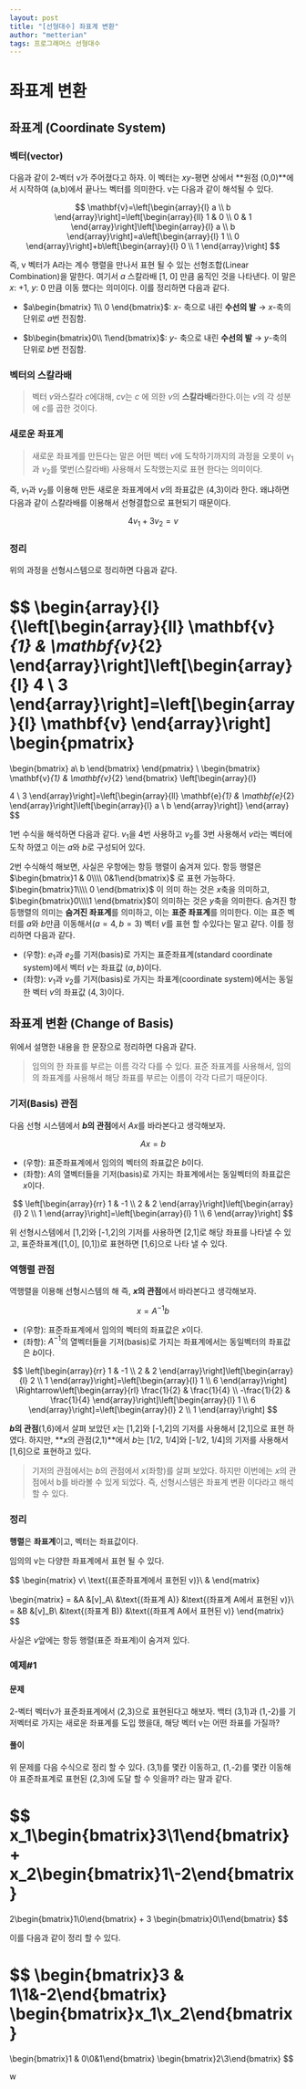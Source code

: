 ```yaml
---
layout: post
title: "[선형대수] 좌표계 변환"
author: "metterian"
tags: 프로그래머스 선형대수
---
```

# 좌표계 변환

## 좌표계 (Coordinate System)

### 벡터(vector)

다음과 같이 2-벡터 v가 주어졌다고 하자. 이 벡터는 $xy$-평면 상에서 **원점 (0,0)**에서 시작하여 (a,b)에서 끝나느 벡터를 의미한다. v는 다음과 같이 해석될 수 있다.



$$
\mathbf{v}=\left[\begin{array}{l}
a \\
b
\end{array}\right]=\left[\begin{array}{ll}
1 & 0 \\
0 & 1
\end{array}\right]\left[\begin{array}{l}
a \\
b
\end{array}\right]=a\left[\begin{array}{l}
1 \\
0
\end{array}\right]+b\left[\begin{array}{l}
0 \\
1
\end{array}\right]
$$



즉, v 벡터가 A라는 계수 행렬을 만나서 표현 될 수 있는 선형조합(Linear Combination)을 말한다. 여기서 $a$ 스칼라배 [1, 0] 만큼 움직인 것을 나타낸다. 이 말은 $x$: +1, $y$: 0 만큼 이동 했다는 의미이다. 이를 정리하면 다음과 같다.

- $a\begin{bmatrix} 1\\ 0 \end{bmatrix}$: $x$- 축으로 내린 **수선의 발** $\rightarrow$ $x$-축의 단위로 $a$번 전짐함.

- $b\begin{bmatrix}0\\ 1\end{bmatrix}$: $y$- 축으로 내린 **수선의 발** $\rightarrow$ $y$-축의 단위로 $b$번 전짐함.



### 벡터의 스칼라배

> 벡터 $v$와스칼라 $c$에대해, $cv$는 $c$ 에 의한 $v$의 **스칼라배**라한다.이는 $v$의 각 성분에 $c$를 곱한 것이다.

### 새로운 좌표계

> 새로운 좌표계를 만든다는 말은 어떤 벡터 $v$에 도착하기까지의 과정을 오롯이 $v_1$과 $v_2$를 몇번(스칼라배) 사용해서 도착했는지로 표현 한다는 의미이다.

즉, $v_1$과 $v_2$를 이용해 만든 새로운 좌표계에서 $v$의 좌표값은 (4,3)이라 한다. 왜냐하면 다음과 같이 스칼라배를 이용해서 선형결합으로 표현되기 때문이다.



$$
4v_1 + 3v_2 = v
$$





### 정리

위의 과정을 선형시스템으로 정리하면 다음과 같다.



$$
\begin{array}{l}
{\left[\begin{array}{ll}
\mathbf{v}_{1} & \mathbf{v}_{2}
\end{array}\right]\left[\begin{array}{l}
4 \\
3
\end{array}\right]=\left[\begin{array}{l}
\mathbf{v}
\end{array}\right]
\begin{pmatrix}
=
\begin{bmatrix}
a\\
b
\end{bmatrix}
\end{pmatrix}
\\
\begin{bmatrix}
\mathbf{v}_{1} & \mathbf{v}_{2}
\end{bmatrix}
\left[\begin{array}{l}

4 \\
3
\end{array}\right]=\left[\begin{array}{ll}
\mathbf{e}_{1} & \mathbf{e}_{2}
\end{array}\right]\left[\begin{array}{l}
a \\
b
\end{array}\right]}
\end{array}
$$




1번 수식을 해석하면 다음과 같다. $v_1$을 4번 사용하고 $v_2$를 3번 사용해서 $v$라는 벡터에 도착 하였고 이는 $a$와 $b$로 구성되어 있다.

2번 수식해석 해보면, 사실은 우항에는 항등 행렬이 숨겨져 있다. 항등 행렬은 $\begin{bmatrix}1 & 0\\\\ 0&1\end{bmatrix}$ 로 표현 가능하다. $\begin{bmatrix}1\\\\   0 \end{bmatrix}$ 이 의미 하는 것은 $x$축을 의미하고, $\begin{bmatrix}0\\\\1 \end{bmatrix}$이 의미하는 것은 $y$축을 의미한다. 숨겨진 항등행렬의 의미는 **숨겨진 좌표계**를 의미하고, 이는 **표준 좌표계**를 의미한다. 이는 표준 벡터를 $a$와 $b$만큼 이동해서$(a=4, b=3)$  벡터 $v$를 표현 할 수있다는 말고 같다. 이를 정리하면 다음과 같다.

- (우항): $e_1$과 $e_2$를 기저(basis)로 가지는 표준좌표계(standard coordinate system)에서 벡터 $v$는 좌표값 $(a,b$)이다.
- (좌항): $v_1$과 $v_2$를 기저(basis)로 가지는 좌표계(coordinate system)에서는 동일한 벡터 $v$의 좌표값 $(4,3)$이다.



## 좌표계 변환 (Change of Basis)

위에서 설명한 내용을 한 문장으로 정리하면 다음과 같다.

> 임의의 한 좌표를 부르는 이름 각각 다를 수 있다. 표준 좌표계를 사용해서, 임의의 좌표계를 사용해서 해당 좌표를 부르는 이름이 각각 다르기 때문이다.

### 기저(Basis) 관점

다음 선형 시스템에서 **$b$의 관점**에서 $Ax$를 바라본다고 생각해보자.



$$
Ax = b
$$




- (우항): 표준좌표계에서 임의의 벡터의 좌표값은 $b$이다.
- (좌항): $A$의 열벡터들을 기저(basis)로 가지는 좌표계에서는 동일벡터의 좌표값은 $x$이다.




$$
\left[\begin{array}{rr}
1 & -1 \\
2 & 2
\end{array}\right]\left[\begin{array}{l}
2 \\
1
\end{array}\right]=\left[\begin{array}{l}
1 \\
6
\end{array}\right]
$$




위 선형시스템에서 [1,2]와 [-1,2]의 기저를 사용하면 [2,1]로 해당 좌표를 나타낼 수 있고, 표준좌표계([1,0], [0,1])로 표현하면 [1,6]으로 나타 낼 수 있다.



### 역행렬 관점

역행렬을 이용해 선형시스템의 해 즉, **$x$의 관점**에서 바라본다고 생각해보자.



$$
x = A^{-1} b
$$




- (우항): 표준좌표계에서 임의의 벡터의 좌표값은 $x$이다.
- (좌항): $A^{-1}$의 열벡터들을 기저(basis)로 가지는 좌표계에서는 동일벡터의 좌표값은 $b$이다.




$$
\left[\begin{array}{rr}
1 & -1 \\
2 & 2
\end{array}\right]\left[\begin{array}{l}
2 \\
1
\end{array}\right]=\left[\begin{array}{l}
1 \\
6
\end{array}\right] \Rightarrow\left[\begin{array}{rl}
\frac{1}{2} & \frac{1}{4} \\
-\frac{1}{2} & \frac{1}{4}
\end{array}\right]\left[\begin{array}{l}
1 \\
6
\end{array}\right]=\left[\begin{array}{l}
2 \\
1
\end{array}\right]
$$




**$b$의 관점**(1,6)에서 살펴 보았던 $x$는 [1,2]와 [-1,2]의 기저를 사용해서 [2,1]으로 표현 하였다. 하지만, **$x$의 관점(2,1)**에서 $b$는 [1/2, 1/4]와 [-1/2, 1/4]의 기저를 사용해서 [1,6]으로 표현하고 있다.

>  기저의 관점에서는 $b$의 관점에서 $x$(좌항)를 살펴 보았다. 하지만 이번에는 $x$의 관점에서 b를 바라볼 수 있게 되었다. 즉, 선형시스템은 좌표계 변환 이다라고 해석 할 수 있다.



### 정리

**행렬**은 **좌표계**이고, 벡터는 좌표값이다.

임의의 v는 다양한 좌표계에서 표현 될 수 있다.



$$
\begin{matrix}
v\\
\text{(표준좌표계에서 표현된 v)}\\
&
\end{matrix}

\begin{matrix}
= &A  &[v]_A\\
&\text{(좌표계 A)} &\text{(좌표계 A에서 표현된 v)}\\
= &B &[v]_B\\
&\text{(좌표계 B)} &\text{(좌표계 A에서 표현된 v)}
\end{matrix}
$$



사실은 $v$앞에는 항등 행렬(표준 좌표계)이 숨겨져 있다.



### 예제#1

#### 문제

2-벡터 벡터v가 표준좌표계에서 (2,3)으로 표현된다고 해보자. 백터 (3,1)과 (1,-2)를 기저벡터로 가지는 새로운 좌표계를 도입 했을대, 해당 벡터 v는 어떤 좌표를 가질까?

#### 풀이

위 문제를 다음 수식으로 정리 할 수 있다. (3,1)를 몇칸 이동하고, (1,-2)를 몇칸 이동해야 표준좌표계로 표현된 (2,3)에 도달 할 수 잇을까? 라는 말과 같다.



$$
x_1\begin{bmatrix}3\\1\end{bmatrix} + x_2\begin{bmatrix}1\\-2\end{bmatrix}
=
2\begin{bmatrix}1\\0\end{bmatrix} + 3 \begin{bmatrix}0\\1\end{bmatrix}
$$



이를 다음과 같이 정리 할 수 있다.



$$
\begin{bmatrix}3 & 1\\1&-2\end{bmatrix}
\begin{bmatrix}x_1\\x_2\end{bmatrix}
=
\begin{bmatrix}1 & 0\\0&1\end{bmatrix}
\begin{bmatrix}2\\3\end{bmatrix}
$$























w
